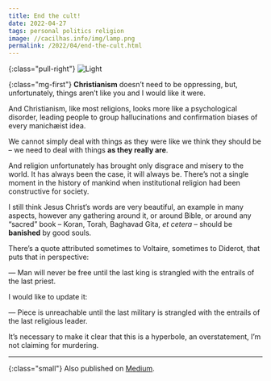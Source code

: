 ```yaml
---
title: End the cult!
date: 2022-04-27
tags: personal politics religion
image: //cacilhas.info/img/lamp.png
permalink: /2022/04/end-the-cult.html
---
```

[image]: {{{image}}}
[Medium]: https://cacilhas.medium.com/end-the-cult-8176736bd607

{:class="pull-right"} ![Light][image]

{:class="mg-first"} **Christianism** doesn’t need to be oppressing,
but, unfortunately, things aren’t like you and I would like it were.

And Christianism, like most religions, looks more like a psychological
disorder, leading people to group hallucinations and confirmation biases of
every manichæist idea.

We cannot simply deal with things as they were like we think they should be –
we need to deal with things **as they really are**.

And religion unfortunately has brought only disgrace and misery to the world.
It has always been the case, it will always be. There’s not a single moment in
the history of mankind when institutional religion had been constructive for
society.

I still think Jesus Christ’s words are very beautiful, an example in many
aspects, however any gathering around it, or around Bible, or around any
“sacred” book – Koran, Torah, Baghavad Gita, *et cetera* – should be
**banished** by good souls.

There’s a quote attributed sometimes to Voltaire, sometimes to Diderot,
that puts that in perspective:

— Man will never be free until the last king is strangled with the entrails of
the last priest.

I would like to update it:

— Piece is unreachable until the last military is strangled with the entrails of
the last religious leader.

It’s necessary to make it clear that this is a hyperbole, an overstatement,
I’m not claiming for murdering.

-----

{:class="small"} Also published on [Medium][].
